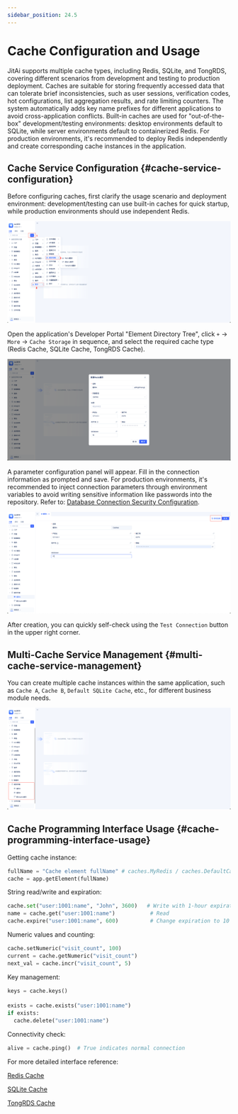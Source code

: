 ```yaml
---
sidebar_position: 24.5
---
```


# Cache Configuration and Usage
JitAi supports multiple cache types, including Redis, SQLite, and TongRDS, covering different scenarios from development and testing to production deployment. Caches are suitable for storing frequently accessed data that can tolerate brief inconsistencies, such as user sessions, verification codes, hot configurations, list aggregation results, and rate limiting counters. The system automatically adds key name prefixes for different applications to avoid cross-application conflicts.
Built-in caches are used for "out-of-the-box" development/testing environments: desktop environments default to SQLite, while server environments default to containerized Redis. For production environments, it's recommended to deploy Redis independently and create corresponding cache instances in the application.

## Cache Service Configuration {#cache-service-configuration}
Before configuring caches, first clarify the usage scenario and deployment environment: development/testing can use built-in caches for quick startup, while production environments should use independent Redis.

![Cache Types](./img/cache-types.png)

Open the application's Developer Portal "Element Directory Tree", click `+` -> `More` -> `Cache Storage` in sequence, and select the required cache type (Redis Cache, SQLite Cache, TongRDS Cache).

![Parameter Configuration](./img/parameter-configuration.png)

A parameter configuration panel will appear. Fill in the connection information as prompted and save. For production environments, it's recommended to inject connection parameters through environment variables to avoid writing sensitive information like passwords into the repository. Refer to: [Database Connection Security Configuration](/docs/devguide/data-modeling/manage-database-connections#database-connection-security-configuration).

![Test Connection](./img/test-connection.png)

After creation, you can quickly self-check using the `Test Connection` button in the upper right corner.

## Multi-Cache Service Management {#multi-cache-service-management}
You can create multiple cache instances within the same application, such as `Cache A`, `Cache B`, `Default SQLite Cache`, etc., for different business module needs.

![Multi-Cache Services](./img/multi-cache-services.png)

## Cache Programming Interface Usage {#cache-programming-interface-usage}
Getting cache instance:
```python
fullName = "Cache element fullName" # caches.MyRedis / caches.DefaultCache etc.
cache = app.getElement(fullName)  
```

String read/write and expiration:
```python
cache.set("user:1001:name", "John", 3600)   # Write with 1-hour expiration
name = cache.get("user:1001:name")           # Read
cache.expire("user:1001:name", 600)          # Change expiration to 10 minutes
```

Numeric values and counting:
```python
cache.setNumeric("visit_count", 100)
current = cache.getNumeric("visit_count")
next_val = cache.incr("visit_count", 5)
```

Key management:
```python
keys = cache.keys()

exists = cache.exists("user:1001:name")
if exists:
  cache.delete("user:1001:name")
```

Connectivity check:
```python
alive = cache.ping()  # True indicates normal connection
```

For more detailed interface reference:

[Redis Cache](/docs/reference/framework/JitStorage/cache/redis-cache#methods)

[SQLite Cache](/docs/reference/framework/JitStorage/cache/sqlite-cache#methods)

[TongRDS Cache](/docs/reference/framework/JitStorage/cache/tongrds-cache#methods)


